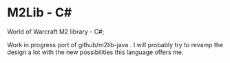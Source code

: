 # M2Lib - C\#
World of Warcraft M2 library - C#;  

Work in progress port of github/m2lib-java .
I will probably try to revamp the design a lot with the new possibilities this language offers me.
